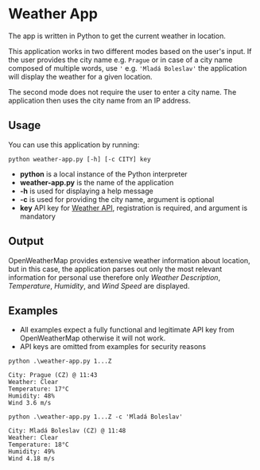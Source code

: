 # Weather App
The app is written in Python to get the current weather in location.

This application works in two different modes based on the user's input. If the user provides the city name e.g. `Prague` or in case of a city name composed of multiple words, use `'` e.g. `'Mladá Boleslav'` the application will display the weather for a given location.

The second mode does not require the user to enter a city name. The application then uses the city name from an IP address.

## Usage
You can use this application by running:
```
python weather-app.py [-h] [-c CITY] key
```
- __python__ is a local instance of the Python interpreter
- __weather-app.py__ is the name of the application
- __-h__ is used for displaying a help message
- __-c__ is used for providing the city name, argument is optional
- __key__ API key for [Weather API](https://openweathermap.org/api), registration is required, and argument is mandatory

## Output
OpenWeatherMap provides extensive weather information about location, but in this case, the application parses out only the most relevant information for personal use therefore only *Weather Description*, *Temperature*, *Humidity*, and *Wind Speed* are displayed.

## Examples
* All examples expect a fully functional and legitimate API key from OpenWeatherMap otherwise it will not work.
* API keys are omitted from examples for security reasons
```
python .\weather-app.py 1...Z

City: Prague (CZ) @ 11:43
Weather: Clear
Temperature: 17°C
Humidity: 48%
Wind 3.6 m/s
```
```
python .\weather-app.py 1...Z -c 'Mladá Boleslav'

City: Mladá Boleslav (CZ) @ 11:48
Weather: Clear
Temperature: 18°C
Humidity: 49%
Wind 4.18 m/s
```